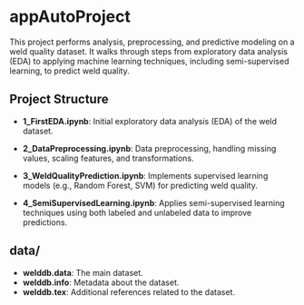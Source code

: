 # appAutoProject

This project performs analysis, preprocessing, and predictive modeling on a weld quality dataset. It walks through steps from exploratory data analysis (EDA) to applying machine learning techniques, including semi-supervised learning, to predict weld quality.

## Project Structure

- **1_FirstEDA.ipynb**: Initial exploratory data analysis (EDA) of the weld dataset.

- **2_DataPreprocessing.ipynb**: Data preprocessing, handling missing values, scaling features, and transformations.

- **3_WeldQualityPrediction.ipynb**: Implements supervised learning models (e.g., Random Forest, SVM) for predicting weld quality.

- **4_SemiSupervisedLearning.ipynb**: Applies semi-supervised learning techniques using both labeled and unlabeled data to improve predictions.

## data/

- **welddb.data**: The main dataset.
- **welddb.info**: Metadata about the dataset.
- **welddb.tex**: Additional references related to the dataset.
